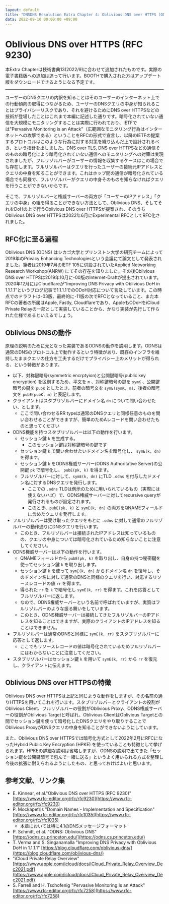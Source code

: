 ```yaml
---
layout: default
title: "DNSDNS Resolution Extra Chapter 4: Oblivious DNS over HTTPS (ODoH)"
data: 2022-09-10 00:00:00 +09:00
---
```


# Oblivious DNS over HTTPS (RFC 9230)

本Extra Chapterは技術書典13(2022/9)に合わせて追加されたものです。実際の電子書籍版への追加は追って行います。BOOTHで購入された方はアップデート版をダウンロードできるようになる予定です。

----

ユーザーのDNSクエリの内訳を知ることはそのユーザーのインターネット上での行動傾向の取得につながるため、ユーザーのDNSクエリの中身が知られることはプライバシーリスクであり、それを避けるためにDNS over HTTPSなどの技術が登場したことはこれまで本編に記述した通りです。暗号化されていない通信を大規模にモニタリングすることは実際に行われており、IETFでは"Pervasive Monitoring is an Attack"（広範囲なモニタリング行為はインターネットへの攻撃である）ということをRFCの形式で宣言し、以降のIETFの提案するプロトコルはこのような行為に対する対策を織り込んだ上で設計されるべき、という指針を出しました。DNS over TLS, DNS over HTTPSなどの通信そのものの暗号化により暗号化されていない通信へのモニタリングへの対策は実現されましたが、フルリゾルバーがユーザーの情報を収集するケースはこの場合でも存在します。フルリゾルバーはクエリを行ったユーザーの接続元IPアドレスとクエリの中身を知ることができます。これはホップ間の通信が暗号化されている場合でも同様で、フルリゾルバーがクエリの中身そのものを知らなければクエリを行うことができないからです。

そこで、フルリゾルバーと権威サーバーの両方が「ユーザーのIPアドレス」「クエリの中身」の組を得ることができない方法として、Oblivious DNS、そしてそれをDoHの上で行うOblivious DNS over HTTPSが提案され、そのうちOblivious DNS over HTTPSは2022年6月にExperimental RFCとしてRFC化されました。

## RFC化に至る過程

Oblivious DNS (ODNS) はシカゴ大学とプリンストン大学の研究チームによって2019年のPrivacy Enhancing Technologiesという会議にて論文として発表されました。筆者は2019年7月のIETF 105に併設されていたApplied Networking Research Workshop(ANRW) にてその存在を知りました。その後Oblivious DNS over HTTPSは2019年10月に-00版のInternet-Draftが提出されています。2020年12月にはCloudflareが"Improving DNS Privacy with Oblivious DoH in 1.1.1.1"というブログ記事で1.1.1.1でのODoH対応について言及しています。この時点でのドラフトは-03版、最終的に-11版の次でRFCとなっていること、また本RFCの著者の所属はApple, Fastly, Cloudflareであり、AppleもODoHをiCloud Private Relayの一部として実装していることから、かなり実装が先行して作られた仕様であるといえるでしょう。

## Oblivious DNSの動作

原理の説明のために元となった実装であるODNSの動作を説明します。ODNSは通常のDNSのプロトコル上で動作するという特徴があり、既存のインフラを維持したままクエリの仕方を工夫するだけでプライバシー上のメリットが得られる、という特徴があります。

- 以下、対称鍵暗号(symmetric encrptyion)と公開鍵暗号(public key encryption) を区別するため、平文を `m` 、対称鍵暗号の鍵を `symK` 、公開鍵暗号の鍵を `pubK` としたとき、前者の暗号文を `symE(symK, m)`、後者の暗号文を `pubE(pubK, m)` と表記します。
- クライアントはスタブリゾルバーにドメイン名 `dn` について問い合わせたい、とします。
	- ここで問い合わせるRR typeは通常のDNSクエリと同様任意のものを問い合わせることができますが、簡単のためAレコードを問い合わせたものと思ってください
- ODNS機能を持つスタブリゾルバーは以下の動作を行います。
	- セッション鍵 `k` を生成する。
        - このセッション鍵は対称鍵暗号の鍵です
	- セッション鍵 `k` で問い合わせたいドメイン名を暗号化し、 `symE(k, dn)` を得ます。
	- セッション鍵 `k` をODNS権威サーバー(ODNS Authoritative Server)の公開鍵 `pk` で暗号化し、 `pubE(pk, k)` を得ます。
	- フルリゾルバーに対して、`symE(k, dn)` にTLD `.odns` を付与したドメイン名に対するDNSクエリを発行します。
		- ここでの `.odns` TLDは例示のために用いられているもの（実際には使えないハズ）で、ODNS権威サーバーに対してrecursive queryが発行されるものが設定されます。
		- このとき、`pubE(pk, k)` と `symE(k, dn)` の両方をQNAMEフィールドに含めたクエリを発行します。
- フルリゾルバーは受け取ったクエリをもとに `.odns` に対して通常のフルリゾルバーの動作通りにDNSクエリを行います。
	- このとき、フルリゾルバーは接続されたIPアドレスは知っているものの、クエリの中身については暗号化されているため知らないことに注意してください。
- ODNS権威サーバーは以下の動作を行います。
	- QNAMEフィールドから `pubE(pk, k)` を取り出し、自身の持つ秘密鍵を使ってセッション鍵 `k` を取り出します。
	- セッション鍵 `k` を使って `symE(k, dn)` からドメイン名 `dn` を復号し、そのドメイン名に対して通常のDNSと同様のクエリを行い、対応するリソースレコードの値 `rr` を得ます。
	- 得られた `rr` を `k` で暗号化し `symE(k, rr)` を得ます。これを応答としてフルリゾルバーに返します。
	- なので、ODNS権威サーバーという名前で呼ばれていますが、実質はフルリゾルバーのような振る舞いをしています。
	- このとき、ODNS権威サーバーは接続してきたフルリゾルバーのIPアドレスを知ることはできますが、実際のクライアントのIPアドレスを知ることはできません。
- フルリゾルバーは通常のDNSと同様に `symE(k, rr)` をスタブリゾルバーに応答として返します。
	- ここでもリソースレコードの値は暗号化されているためフルリゾルバーにはわからないことに注意してください。
- スタブリゾルバーはセッション鍵 `k` を用いて `symE(k, rr)` から `rr` を復元し、クライアントに伝えます。

## Oblivious DNS over HTTPSの特徴

Oblivious DNS over HTTPSは上記と同じような動作をしますが、その名前の通りHTTPSを用いてこれを行います。スタブリゾルバーとクライアントの役割がOblivious Client、フルリゾルバーの役割がOblivious Proxy、ODNS権威サーバーの役割がOblivious Targetと呼ばれ、Oblivious ClientはOblivious Targetとの間でセッション鍵を使って暗号化したDNSクエリをやり取りすることでOblivious ProxyがDNSクエリの中身を知ることができないようにしています。

また、Oblivious DNS over HTTPSでは暗号化方式として2022年2月にRFCになったHybrid Public Key Encryption (HPKE) を使っていることも特徴として挙げられます。HPKEの詳細な説明は省略しますが、ODNSの説明で出てきた「セッション鍵を公開鍵暗号で包んで一緒に送る」というよく用いられる方式を整理し今後の拡張に耐えられるようにしたもの、と思っておけばよいと思います。

## 参考文献、リンク集

- E. Kinnear, et al."Oblivious DNS over HTTPS (RFC 9230)" [https://www.rfc-editor.org/rfc/rfc9230](https://www.rfc-editor.org/rfc/rfc9230)
- P. Mockapetris "Domain Names - Implementation and Specification" [https://www.rfc-editor.org/rfc/rfc1035](https://www.rfc-editor.org/rfc/rfc1035)
	- 本章においては特に4.1のDNSメッセージフォーマット
- P. Schmitt, et al. "ODNS: Oblivious DNS" [https://odns.cs.princeton.edu/](https://odns.cs.princeton.edu/)
- T. Verma and S. Singanamalla "Improving DNS Privacy with Oblivious DoH in 1.1.1.1" [https://blog.cloudflare.com/oblivious-dns/](https://blog.cloudflare.com/oblivious-dns/)
- "iCloud Private Relay Overview" [https://www.apple.com/icloud/docs/iCloud_Private_Relay_Overview_Dec2021.pdf](https://www.apple.com/icloud/docs/iCloud_Private_Relay_Overview_Dec2021.pdf)
- S. Farrell and H. Tschofenig "Pervasive Monitoring Is an Attack" [https://www.rfc-editor.org/rfc/rfc7258](https://www.rfc-editor.org/rfc/rfc7258)